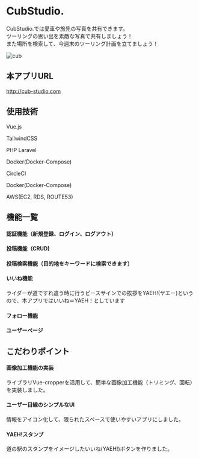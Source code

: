 CubStudio.
=========
CubStudio.では愛車や旅先の写真を共有できます。  
ツーリングの思い出を素敵な写真で共有しましょう！  
また場所を検索して、今週末のツーリング計画を立てましょう！  



![cub](https://user-images.githubusercontent.com/60459235/107361343-98b12500-6b1a-11eb-97ff-8a6a6b48bc94.jpg)


## 本アプリURL
http://cub-studio.com

## 使用技術
Vue.js

TailwindCSS

PHP Laravel

Docker(Docker-Compose)

CircleCI

Docker(Docker-Compose)

AWS(EC2, RDS, ROUTE53)


## 機能一覧

#### 認証機能（新規登録、ログイン、ログアウト）

#### 投稿機能（CRUD)

#### 投稿検索機能（目的地をキーワードに検索できます）

#### いいね機能  
ライダーが道ですれ違う時に行うピースサインでの挨拶をYAEH!(ヤエー)というので、本アプリではいいね＝YAEH！としています

#### フォロー機能

#### ユーザーページ


## こだわりポイント

#### 画像加工機能の実装  
ライブラリVue-cropperを活用して、簡単な画像加工機能（トリミング、回転）を実装しました。

#### ユーザー目線のシンプルなUI  
情報をアイコン化して、限られたスペースで使いやすいアプリにしました。

#### YAEH!スタンプ  
道の駅のスタンプをイメージしたいいね(YAEH!)ボタンを作りました。



